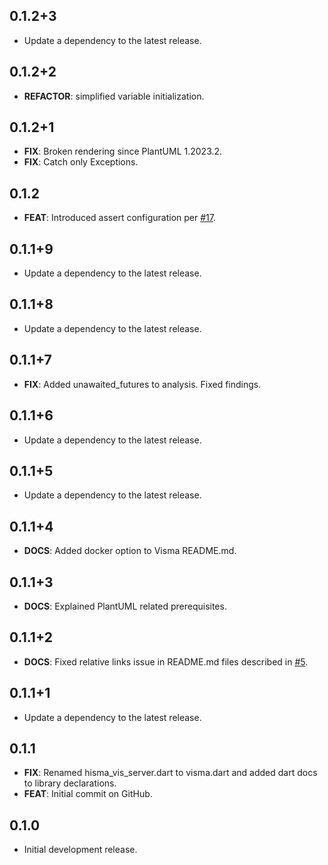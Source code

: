 ## 0.1.2+3

 - Update a dependency to the latest release.

## 0.1.2+2

 - **REFACTOR**: simplified variable initialization.

## 0.1.2+1

 - **FIX**: Broken rendering since PlantUML 1.2023.2.
 - **FIX**: Catch only Exceptions.

## 0.1.2

 - **FEAT**: Introduced assert configuration per [#17](https://github.com/tamas-p/hisma/issues/17).

## 0.1.1+9

 - Update a dependency to the latest release.

## 0.1.1+8

 - Update a dependency to the latest release.

## 0.1.1+7

 - **FIX**: Added unawaited_futures to analysis. Fixed findings.

## 0.1.1+6

 - Update a dependency to the latest release.

## 0.1.1+5

 - Update a dependency to the latest release.

## 0.1.1+4

 - **DOCS**: Added docker option to Visma README.md.

## 0.1.1+3

 - **DOCS**: Explained PlantUML related prerequisites.

## 0.1.1+2

 - **DOCS**: Fixed relative links issue in README.md files described in [#5](https://github.com/tamas-p/hisma/issues/5).

## 0.1.1+1

 - Update a dependency to the latest release.

## 0.1.1

 - **FIX**: Renamed hisma_vis_server.dart to visma.dart and added dart docs to library declarations.
 - **FEAT**: Initial commit on GitHub.

## 0.1.0

- Initial development release.
